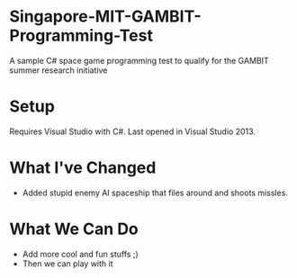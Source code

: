 Singapore-MIT-GAMBIT-Programming-Test
=====================================

A sample C# space game programming test to qualify for the GAMBIT summer research initiative

Setup
======
Requires Visual Studio with C#. 
Last opened in Visual Studio 2013.

What I've Changed
=====
- Added stupid enemy AI spaceship that files around and shoots missles.

What We Can Do
=====
- Add more cool and fun stuffs ;)
- Then we can play with it



